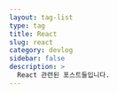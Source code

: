 ```yaml
---
layout: tag-list
type: tag
title: React
slug: react
category: devlog
sidebar: false
description: >
  React 관련된 포스트들입니다.
---
```

